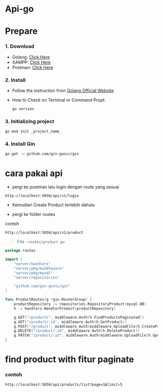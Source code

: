 # Api-go

# Prepare

### 1. Download

- Golang: [Click Here](https://go.dev/dl/)
- XAMPP: [Click Here](https://www.apachefriends.org/download.html)
- Postman: [Click Here](https://www.postman.com/downloads/?utm_source=postman-home)

### 2. Install

- Follow the instruction from [Golang Official Website](https://go.dev/doc/install)

- How to Check on Terminal or Command Propt:

  ```bash
  go version
  ```

### 3. Initializing project

```bash
go mod init _project_name_
```

### 4. Install Gin

```bash
go get -u github.com/gin-gonic/gin
```

# cara pakai api

- pergi ke postman lalu login dengan route yang sesuai

`http://localhost:5050/api/v1/login`

- Kemudian Create Product terlebih dahulu

- pergi ke folder routes 

contoh

`http://localhost:5050/api/v1/product`


> File : `routes/product.go`

```go
package routes

import (
	"server/handlers"
	"server/pkg/middleware"
	"server/pkg/mysql"
	"server/repositories"

	"github.com/gin-gonic/gin"
)

func ProductRoutes(g *gin.RouterGroup) {
	productRepository := repositories.RepositoryProduct(mysql.DB)
	h := handlers.HandlerProduct(productRepository)

	g.GET("/products", middleware.Auth(h.FindProductsPaginated))
	g.GET("/product/:id", middleware.Auth(h.GetProduct))
	g.POST("/product", middleware.Auth(middleware.UploadFile(h.CreateProduct)))
	g.DELETE("/product/:id", middleware.Auth(h.DeleteProduct))
	g.PATCH("/product/:id", middleware.Auth(middleware.UploadFile(h.UpdateProduct)))
}
```

# find product with fitur paginate 

### contoh

  ```bash
  http://localhost:5050/api/products/list?page=1&limit=5
  ```
